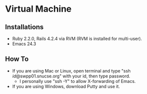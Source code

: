 # Virtual Machine #

## Installations ##
- Ruby 2.2.0, Rails 4.2.4 via RVM (RVM is installed for multi-user).
- Emacs 24.3

## How To ##
- If you are using Mac or Linux, open terminal and type "ssh *id*@swpp01.snucse.org" with your id, then type password.
  + I personally use "ssh -Y" to allow X-forwarding of Emacs.
- If you are using Windows, download Putty and use it.
